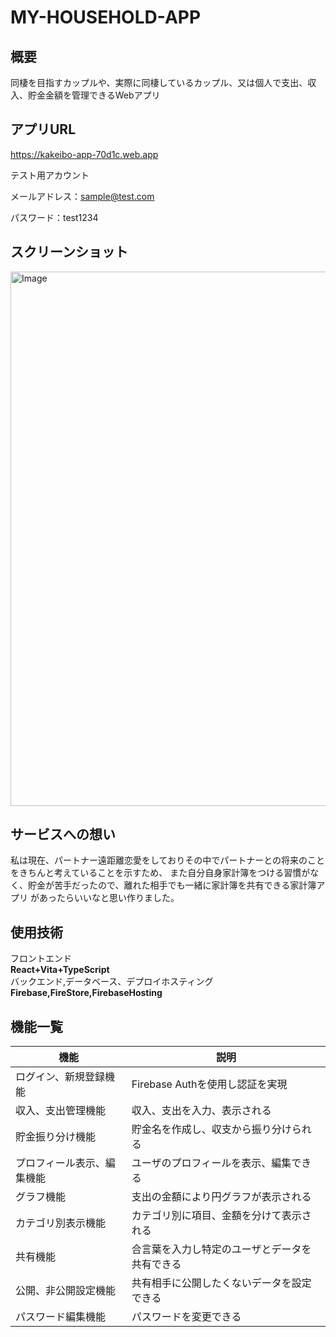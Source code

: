 # MY-HOUSEHOLD-APP

## 概要

同棲を目指すカップルや、実際に同棲しているカップル、又は個人で支出、収入、貯金金額を管理できるWebアプリ
## アプリURL

https://kakeibo-app-70d1c.web.app

テスト用アカウント

メールアドレス：sample@test.com　　

パスワード：test1234

## スクリーンショット　　
<img width="1694" height="855" alt="Image" src="https://github.com/user-attachments/assets/a4e8f6c5-7380-4b90-816b-99626a74ebba" />

## サービスへの想い
私は現在、パートナー遠距離恋愛をしておりその中でパートナーとの将来のことをきちんと考えていることを示すため、
また自分自身家計簿をつける習慣がなく、貯金が苦手だったので、離れた相手でも一緒に家計簿を共有できる家計簿アプリ
があったらいいなと思い作りました。

## 使用技術
フロントエンド  
**React+Vita+TypeScript**  
バックエンド,データベース、デプロイホスティング  
**Firebase,FireStore,FirebaseHosting**
## 機能一覧
| 機能 | 説明 |
|-----|-----|
| ログイン、新規登録機能 | Firebase Authを使用し認証を実現 |
| 収入、支出管理機能 | 収入、支出を入力、表示される |
| 貯金振り分け機能 | 貯金名を作成し、収支から振り分けられる |
| プロフィール表示、編集機能 | ユーザのプロフィールを表示、編集できる |
| グラフ機能 | 支出の金額により円グラフが表示される | 
| カテゴリ別表示機能 | カテゴリ別に項目、金額を分けて表示される |
| 共有機能 | 合言葉を入力し特定のユーザとデータを共有できる |
| 公開、非公開設定機能 | 共有相手に公開したくないデータを設定できる |
| パスワード編集機能 | パスワードを変更できる |  

